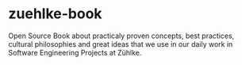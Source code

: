 # zuehlke-book
Open Source Book about practicaly proven concepts, best practices, cultural philosophies and great ideas that we use in our daily work in Software Engineering Projects at Zühlke.
